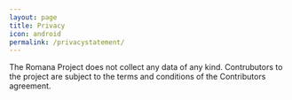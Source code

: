 ```yaml
---
layout: page
title: Privacy
icon: android
permalink: /privacystatement/
---
```

The Romana Project does not collect any data of any kind.  Contrubutors to the project are subject to the terms and conditions of the Contributors agreement.
